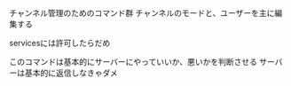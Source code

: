 チャンネル管理のためのコマンド群
チャンネルのモードと、ユーザーを主に編集する

servicesには許可したらだめ

このコマンドは基本的にサーバーにやっていいか、悪いかを判断させる
サーバーは基本的に返信しなきゃダメ